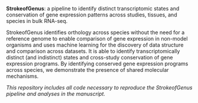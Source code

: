 **StrokeofGenus**: a pipeline to identify distinct transcriptomic states and conservation of gene expression patterns across studies, tissues, and species in bulk RNA-seq. 

StrokeofGenus identifies orthology across species without the need for a reference genome to enable comparison of gene expression in non-model organisms and uses machine learning for the discovery of data structure and comparison across datasets. It is able to identify transcriptomically distinct (and indistinct) states and cross-study conservation of gene expression programs. By identifying conserved gene expression programs across species, we demonstrate the presence of shared molecular mechanisms.

*This repository includes all code necessary to reproduce the StrokeofGenus pipeline and analyses in the manuscript.*
